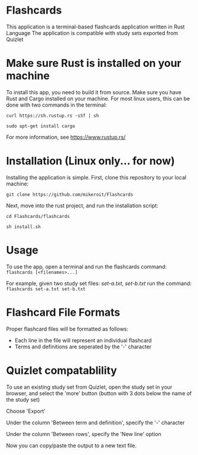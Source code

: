 # Flashcards
This application is a terminal-based flashcards application written in Rust Language
The application is compatible with study sets exported from Quizlet

# Make sure Rust is installed on your machine
To install this app, you need to build it from source. Make sure you have Rust and Cargo installed on your machine. 
For most linux users, this can be done with two commands in the terminal:

`curl https://sh.rustup.rs -sSf | sh`

`sudo apt-get install cargo`

For more information, see https://www.rustup.rs/

# Installation (Linux only... for now)
Installing the application is simple. First, clone this repository to your local machine:

`git clone https://github.com/mikeroit/Flashcards`

Next, move into the rust project, and run the installation script:

`cd Flashcards/flashcards`

`sh install.sh`

# Usage
To use the app, open a terminal and run the flashcards command:
`flashcards [<filenames>...]`

For example, given two study set files: *set-a.txt*, *set-b.txt*
run the command:
`flashcards set-a.txt set-b.txt`

# Flashcard File Formats
Proper flashcard files will be formatted as follows:
 * Each line in the file will represent an individual flashcard
 * Terms and definitions are seperated by the '-' character

# Quizlet compatablility 
To use an existing study set from Quizlet, open the study set in your browser, and select the 'more' button (button with 3 dots below the name of the study set)

Choose 'Export'

Under the column 'Between term and definition', specify the '-' character

Under the column 'Between rows', specify the 'New line' option

Now you can copy/paste the output to a new text file.


